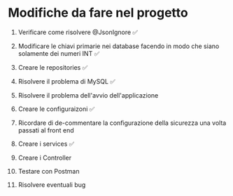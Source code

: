 # Modifiche da fare nel progetto

1. Verificare come risolvere @JsonIgnore ✅

2. Modificare le chiavi primarie nei database facendo in modo che siano solamente dei numeri INT ✅

3. Creare le repositories ✅

4. Risolvere il problema di MySQL ✅

5. Risolvere il problema dell'avvio dell'applicazione

6. Creare le configuraizoni ✅

7. Ricordare di de-commentare la configurazione della sicurezza una volta passati al front end 

8. Creare i services ✅

9. Creare i Controller

10. Testare con Postman

11. Risolvere eventuali bug


